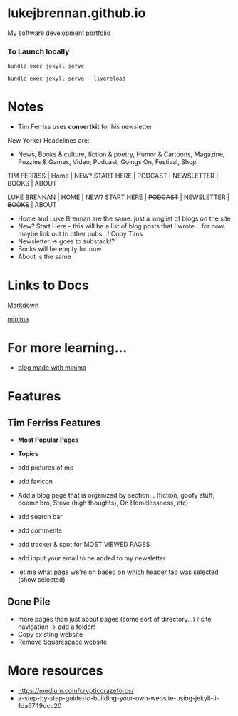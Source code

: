 # lukejbrennan.github.io
My software development portfolio
 
 ### To Launch locally
 
 `bundle exec jekyll serve`

 `bundle exec jekyll serve --livereload`

# Notes
- Tim Ferriss uses **convertkit** for his newsletter

New Yorker Headelines are:
- News, Books & culture, fiction & poetry, Humor & Cartoons, Magazine, Puzzles & Games, Video, Podcast, Goings On, Festival, Shop

TIM FERRISS | Home | NEW? START HERE | PODCAST | NEWSLETTER | BOOKS | ABOUT

LUKE BRENNAN | HOME | NEW? START HERE | ~~PODCAST~~ | NEWSLETTER | ~~BOOKS~~ | ABOUT

- Home and Luke Brennan are the same. just a longlist of blogs on the site
- New? Start Here - this will be a list of blog posts that I wrote... for now, maybe link out to other pubs...! Copy Tims
- Newsletter -> goes to substack!?
- Books will be empty for now
- About is the same


# Links to Docs
[Markdown](https://www.markdownguide.org/basic-syntax/) 

[minima](https://github.com/jekyll/minima) 

# For more learning...
- [blog made with minima](https://talk.jekyllrb.com/t/learn-how-to-add-featured-images-to-your-posts/4852)

# Features

## Tim Ferriss Features
- **Most Popular Pages** 
- **Topics**


- add pictures of me
- add favicon
- Add a blog page that is organized by section... (fiction, goofy stuff, poemz bro, Steve (high thoughts), On Homelessness, etc)
- add search bar
- add comments 
- add tracker & spot for MOST VIEWED PAGES
- add input your email to be added to my newsletter
- let me what page we're on based on which header tab was selected (show selected)

## Done Pile
- more pages than just about pages (some sort of directory…) / site navigation -> add a folder! 
- Copy existing website
- Remove Squarespace website

# More resources
- https://medium.com/crypticcrazeforcs/
- a-step-by-step-guide-to-building-your-own-website-using-jekyll-ii-1da6749dcc20 
